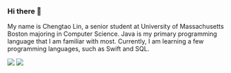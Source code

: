 ### Hi there 👋

<!--
**TaoLyn838/TaoLyn838** is a ✨ _special_ ✨ repository because its `README.md` (this file) appears on your GitHub profile.

Here are some ideas to get you started:

- 🔭 I’m currently working on ...
- 🌱 I’m currently learning ...
- 👯 I’m looking to collaborate on ...
- 🤔 I’m looking for help with ...
- 💬 Ask me about ...
- 📫 How to reach me: ...
- 😄 Pronouns: ...
- ⚡ Fun fact: ...
-->

My name is Chengtao Lin, a senior student at University of Massachusetts Boston majoring in Computer Science. Java is my primary programming language that I am familiar with most. Currently, I am learning a few programming languages, such as Swift and SQL. 


<img src="https://github-readme-stats.vercel.app/api?username=TaoLyn838&theme=blue-green"/>

<img src="https://github-readme-stats.vercel.app/api/top-langs/?username=TaoLyn838&theme=blue-green"/>
